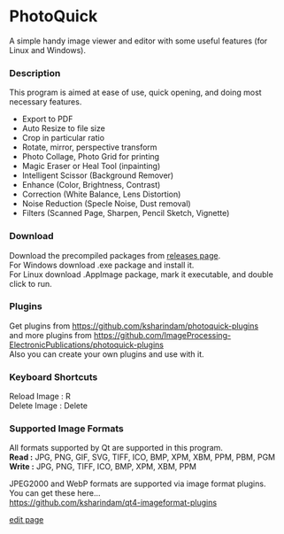 # PhotoQuick
A simple handy image viewer and editor with some useful features (for Linux and Windows).  

### Description
This program is aimed at ease of use, quick opening, and doing most necessary features.  

 * Export to PDF  
 * Auto Resize to file size  
 * Crop in particular ratio  
 * Rotate, mirror, perspective transform  
 * Photo Collage, Photo Grid for printing  
 * Magic Eraser or Heal Tool (inpainting)  
 * Intelligent Scissor (Background Remover)  
 * Enhance (Color, Brightness, Contrast)  
 * Correction (White Balance, Lens Distortion)  
 * Noise Reduction (Specle Noise, Dust removal)  
 * Filters (Scanned Page, Sharpen, Pencil Sketch, Vignette)  


### Download
Download the precompiled packages from [releases page](https://github.com/ksharindam/photoquick/releases).  
For Windows download .exe package and install it.  
For Linux download .AppImage package, mark it executable, and double click to run.  


### Plugins
Get plugins from https://github.com/ksharindam/photoquick-plugins  
and more plugins from https://github.com/ImageProcessing-ElectronicPublications/photoquick-plugins  
Also you can create your own plugins and use with it.  

### Keyboard Shortcuts
Reload Image : R  
Delete Image : Delete  

### Supported Image Formats
All formats supported by Qt are supported in this program.  
**Read :** JPG, PNG, GIF, SVG, TIFF, ICO, BMP, XPM, XBM, PPM, PBM, PGM  
**Write :** JPG, PNG, TIFF, ICO, BMP, XPM, XBM, PPM  

JPEG2000 and WebP formats are supported via image format plugins.  
You can get these here...  
https://github.com/ksharindam/qt4-imageformat-plugins  



[edit page](https://github.com/ksharindam/photoquick/edit/gh-pages/index.md)  
